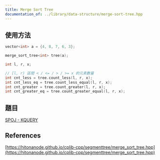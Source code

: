 ```yaml
---
title: Merge Sort Tree
documentation_of: ../library/data-structure/merge-sort-tree.hpp
---
```


## 使用方法
```cpp
vector<int> a = {4, 8, 7, 6, 3};

merge_sort_tree<int> tree(a);

int l, r, x;

// [l, r) 區間 < / <= / > / >= x 的元素數量
int cnt_less = tree.count_less(l, r, x);
int cnt_less_eq = tree.count_less_equal(l, r, x);
int cnt_greater = tree.count_greater(l, r, x);
int cnt_greater_eq = tree.count_greater_equal(l, r, x);
```

## 題目
[SPOJ - KQUERY](https://www.spoj.com/problems/KQUERY/)

## References
[https://hitonanode.github.io/cplib-cpp/segmenttree/merge_sort_tree.hpp](https://hitonanode.github.io/cplib-cpp/segmenttree/merge_sort_tree.hpp)
